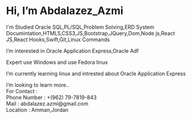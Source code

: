 <!DOCTYPE html>
<html lang="en">
<head>
    <meta charset="UTF-8">
    <meta name="viewport" content="width=device-width, initial-scale=1.0">

</head>
<body>

<h1 style="text-algin: center; font-family: Slabo 27px, serif">
  Hi, I’m Abdalazez_Azmi
</h1>
<p>
  I'm Studied Oracle SQL,PL/SQL,Problem Solving,ERD System Documintation,HTML5,CSS3,JS,Bootstrap,JQuery,Dom,Node js,React JS,React Hooks,Swift,Git,Linux Commands
</p>
<p>I’m interested in Oracle Application Express,Oracle Adf</p>
    <p>Expert use Windows and use Fedora linux</p>
<p>I’m currently learning linux and intrested about Oracle Application Express</p>
I’m looking to learn more.. <br>
For Contact : <br>
Phone Number : +(962) 79-7819-843 <br>
Mail : abdalazez.azmi@gmail.com <br>
Location : Amman,Jordan
    
</body>
</html>
